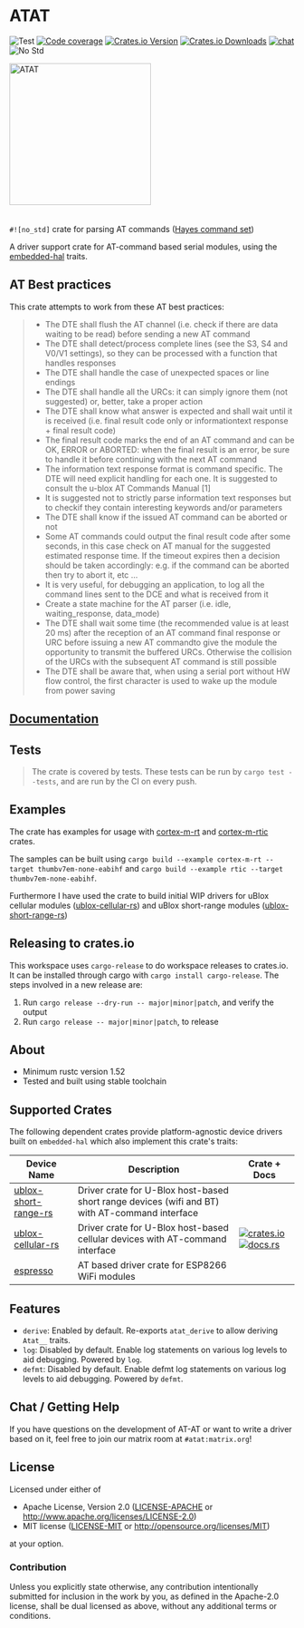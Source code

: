 # ATAT

![Test][test]
[![Code coverage][codecov-badge]][codecov]
[![Crates.io Version][crates-io-badge]][crates-io]
[![Crates.io Downloads][crates-io-download-badge]][crates-io-download]
[![chat][chat-badge]][chat]
![No Std][no-std-badge]


<div>
  <img style="vertical-align:middle; padding-bottom: 20px; padding-right: 40px;"  src="https://cdn.pixabay.com/photo/2012/04/12/12/24/star-wars-29792_960_720.png" alt="ATAT" width="250" />
</div>

`#![no_std]` crate for parsing AT commands ([Hayes command set](https://en.wikipedia.org/wiki/Hayes_command_set))

A driver support crate for AT-command based serial modules, using the [embedded-hal] traits.

[embedded-hal]: https://crates.io/crates/embedded-hal

## AT Best practices

This crate attempts to work from these AT best practices:

> - The DTE shall flush the AT channel (i.e. check if there are data waiting to be read) before sending a new AT command
> - The DTE shall detect/process complete lines (see the S3, S4 and V0/V1 settings), so they can be processed with a function that handles responses
> - The DTE shall handle the case of unexpected spaces or line endings
> - The DTE shall handle all the URCs: it can simply ignore them (not suggested) or, better, take a proper action
> - The DTE shall know what answer is expected and shall wait until it is received (i.e. final result code only or informationtext response + final result code)
> - The final result code marks the end of an AT command and can be OK, ERROR or ABORTED: when the final result is an error, be sure to handle it before continuing with the next AT command
> - The information text response format is command specific. The DTE will need explicit handling for each one. It is suggested to consult the u-blox AT Commands Manual [1]
> - It is suggested not to strictly parse information text responses but to checkif they contain interesting keywords and/or parameters
> - The DTE shall know if the issued AT command can be aborted or not
> - Some AT commands could output the final result code after some seconds, in this case check on AT manual for the suggested estimated response time. If the timeout expires then a decision should be taken accordingly: e.g. if the command can be aborted then try to abort it, etc ...
> - It is very useful, for debugging an application, to log all the command lines sent to the DCE and what is received from it
> - Create a state machine for the AT parser (i.e. idle, waiting_response, data_mode)
> - The DTE shall wait some time (the recommended value is at least 20 ms) after the reception of an AT command final response or URC before issuing a new AT commandto give the module the opportunity to transmit the buffered URCs. Otherwise the collision of the URCs with the subsequent AT command is still possible
> - The DTE shall be aware that, when using a serial port without HW flow control, the first character is used to wake up the module from power saving

## [Documentation](https://docs.rs/atat/latest)

## Tests

> The crate is covered by tests. These tests can be run by `cargo test --tests`, and are run by the CI on every push.


## Examples
The crate has examples for usage with [cortex-m-rt] and [cortex-m-rtic] crates.

The samples can be built using `cargo build --example cortex-m-rt --target thumbv7em-none-eabihf` and `cargo build --example rtic --target thumbv7em-none-eabihf`.

Furthermore I have used the crate to build initial WIP drivers for uBlox cellular modules ([ublox-cellular-rs]) and uBlox short-range modules ([ublox-short-range-rs])

[cortex-m-rt]: https://crates.io/crates/cortex-m-rt
[cortex-m-rtic]: https://crates.io/crates/cortex-m-rtic
[ublox-short-range-rs]: https://github.com/BlackbirdHQ/ublox-short-range-rs
[ublox-cellular-rs]: https://github.com/BlackbirdHQ/ublox-cellular-rs

## Releasing to crates.io

This workspace uses `cargo-release` to do workspace releases to crates.io. It can be installed through cargo with `cargo install cargo-release`. The steps involved in a new release are:
1. Run `cargo release --dry-run -- major|minor|patch`, and verify the output
2. Run `cargo release -- major|minor|patch`, to release

## About

  - Minimum rustc version 1.52
  - Tested and built using stable toolchain

## Supported Crates

The following dependent crates provide platform-agnostic device drivers built on `embedded-hal` which also implement this crate's traits:

| Device Name | Description | Crate + Docs |
|-------------|-------------|--------------|
| [ublox-short-range-rs] | Driver crate for U-Blox host-based short range devices (wifi and BT) with AT-command interface | <!--[![crates.io][ublox-short-range-rs-crate-img]][ublox-short-range-rs] [![docs.rs][ublox-short-range-rs-docs-img]][ublox-short-range-rs-docs] --> |
| [ublox-cellular-rs] | Driver crate for U-Blox host-based cellular devices with AT-command interface | [![crates.io][ublox-cellular-rs-crate-img]][ublox-cellular-rs-crates] [![docs.rs][ublox-cellular-rs-docs-img]][ublox-cellular-rs-docs] |
| [espresso] | AT based driver crate for ESP8266 WiFi modules | <!--[![crates.io][espresso-crate-img]][espresso] [![docs.rs][espresso-docs-img]][espresso-docs] --> |

[ublox-short-range-rs]: https://github.com/BlackbirdHQ/ublox-short-range-rs
<!-- [ublox-short-range-rs-crate-img]: https://img.shields.io/crates/v/ublox-short-range-rs.svg
[ublox-short-range-rs-docs-img]: https://docs.rs/ublox-short-range-rs/badge.svg
[ublox-short-range-rs-docs]: https://docs.rs/ublox-short-range-rs/ -->

[ublox-cellular-rs]: https://github.com/BlackbirdHQ/ublox-cellular-rs
[ublox-cellular-rs-crate-img]: https://img.shields.io/crates/v/ublox-cellular-rs.svg
[ublox-cellular-rs-crates]: https://crates.io/crates/ublox-cellular-rs
[ublox-cellular-rs-docs-img]: https://docs.rs/ublox-cellular-rs/badge.svg
[ublox-cellular-rs-docs]: https://docs.rs/ublox-cellular-rs/

[espresso]: https://github.com/dbrgn/espresso
<!-- [espresso-crate-img]: https://img.shields.io/crates/v/espresso.svg
[espresso-docs-img]: https://docs.rs/espresso/badge.svg
[espresso-docs]: https://docs.rs/espresso/ -->

## Features

 - `derive`: Enabled by default. Re-exports `atat_derive` to allow deriving `Atat__` traits.
 - `log`: Disabled by default. Enable log statements on various log levels to aid debugging. Powered by `log`.
 - `defmt`: Disabled by default. Enable defmt log statements on various log levels to aid debugging. Powered by `defmt`.
 
## Chat / Getting Help

If you have questions on the development of AT-AT or want to write a driver
based on it, feel free to join our matrix room at `#atat:matrix.org`!

## License

Licensed under either of

- Apache License, Version 2.0 ([LICENSE-APACHE](LICENSE-APACHE) or
 http://www.apache.org/licenses/LICENSE-2.0)
- MIT license ([LICENSE-MIT](LICENSE-MIT) or http://opensource.org/licenses/MIT)

at your option.

### Contribution

Unless you explicitly state otherwise, any contribution intentionally submitted
for inclusion in the work by you, as defined in the Apache-2.0 license, shall be
dual licensed as above, without any additional terms or conditions.

<!-- Badges -->
[test]: https://github.com/BlackbirdHQ/atat/workflows/Test/badge.svg
[crates-io]: https://crates.io/crates/atat
[chat]: https://matrix.to/#/!ocRyOwQJhEWrphujkM:matrix.org?via=chat.berline.rs&via=matrix.org
[chat-badge]: https://img.shields.io/badge/chat-atat%3Amatrix.org-brightgreen
[crates-io-badge]: https://img.shields.io/crates/v/atat.svg?maxAge=3600
[crates-io-download]: https://crates.io/crates/atat
[crates-io-download-badge]: https://img.shields.io/crates/d/atat.svg?maxAge=3600
[no-std-badge]: https://img.shields.io/badge/no__std-yes-blue
[codecov-badge]: https://codecov.io/gh/BlackbirdHQ/atat/branch/master/graph/badge.svg
[codecov]: https://codecov.io/gh/BlackbirdHQ/atat
